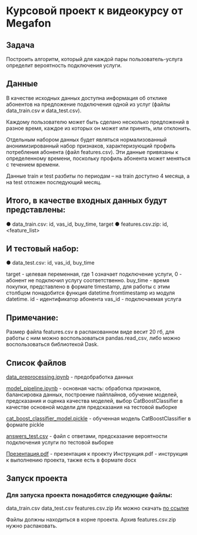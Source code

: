 # Курсовой проект к видеокурсу от Megafon

## Задача

Построить алгоритм, который для каждой пары пользователь-услуга определит вероятность подключения услуги.

## Данные

В качестве исходных данных доступна информация об отклике абонентов на предложение подключения одной из услуг (файлы data_train.csv и data_test.csv).

Каждому пользователю может быть сделано несколько предложений в разное время, каждое из которых он может или принять, или отклонить.

Отдельным набором данных будет являться нормализованный анонимизированный набор признаков, характеризующий профиль потребления абонента (файл features.csv). Эти данные привязаны к определенному времени, поскольку профиль абонента может меняться с течением времени.

Данные train и test разбиты по периодам – на train доступно 4 месяца, а на test отложен последующий месяц.

## Итого, в качестве входных данных будут представлены:

● data_train.csv: id, vas_id, buy_time, target ● features.csv.zip: id, <feature_list>

## И тестовый набор:

● data_test.csv: id, vas_id, buy_time

target - целевая переменная, где 1 означает подключение услуги, 0 - абонент не подключил услугу соответственно. buy_time - время покупки, представлено в формате timestamp, для работы с этим столбцом понадобится функция datetime.fromtimestamp из модуля datetime. id - идентификатор абонента vas_id - подключаемая услуга

## Примечание:

Размер файла features.csv в распакованном виде весит 20 гб, для работы с ним можно воспользоваться pandas.read_csv, либо можно воспользоваться библиотекой Dask.

## Список файлов

[data_preprocessing.ipynb](https://github.com/grkheart/megafon_project/blob/main/data_preprocessing.ipynb) - предобработка данных

[model_pipeline.ipynb](https://github.com/grkheart/megafon_project/blob/main/model_pipeline.ipynb) - основная часть: обработка признаков, балансировка данных, построение пайплайнов, обучение моделей, предсказания и оценка качества моделей, выбор CatBoostClassifier в качестве основной модели для предсказания на тестовой выборке

[cat_boost_classifier_model.pickle](https://github.com/grkheart/megafon_project/blob/main/cat_boost_classifier_model.pickle) - обученная модель CatBoostClassifier в формате pickle

[answers_test.csv](https://github.com/grkheart/megafon_project/blob/main/answers_test.csv) - файл с ответами, предсказание вероятности подключения услуги по тестовой выборке

[Презентация.pdf](https://github.com/grkheart/megafon_project/blob/main/Презентация.pdf) - презентация к проекту
Инструкция.pdf - инструкция к выполнению проекта, также есть в формате docx

## Запуск проекта

### Для запуска проекта понадобятся следующие файлы:

data_train.csv
data_test.csv
features.csv.zip
Их можно скачать [по ссылке](https://drive.google.com/drive/folders/1LCUYS7uXKKZenNn8fUTjq_iupelNRAfQ)

Файлы должны находиться в корне проекта. Архив features.csv.zip нужно распаковать.
